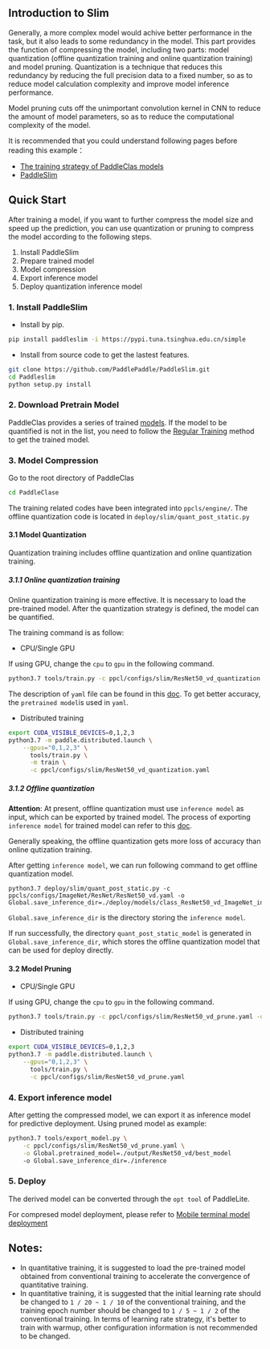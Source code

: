 
## Introduction to Slim

Generally, a more complex model would achive better performance in the task, but it also leads to some redundancy in the model.  This part provides the function of compressing the model, including two parts: model quantization (offline quantization training and online quantization training) and model pruning.
Quantization is a technique that reduces this redundancy by reducing the full precision data to a fixed number, so as to reduce model calculation complexity and improve model inference performance.

Model pruning cuts off the unimportant convolution kernel in CNN to reduce  the amount of model parameters, so as to reduce the computational  complexity of the model.

It is recommended that you could understand following pages before reading this example：
- [The training strategy of PaddleClas models](../../docs/en/tutorials/getting_started_en.md)
- [PaddleSlim](https://github.com/PaddlePaddle/PaddleSlim)

## Quick Start
 After training a model, if you want to further compress the model size and  speed up the prediction, you can use quantization or pruning to compress the model according to the following steps.

1. Install PaddleSlim
2. Prepare trained model
3. Model compression
4. Export inference model
5. Deploy quantization inference model


### 1. Install PaddleSlim

* Install by pip.

```bash
pip install paddleslim -i https://pypi.tuna.tsinghua.edu.cn/simple
```

* Install from source code to get the lastest features.

```bash
git clone https://github.com/PaddlePaddle/PaddleSlim.git
cd Paddleslim
python setup.py install
```


### 2. Download Pretrain Model
PaddleClas provides a series of trained [models](../../docs/en/models/models_intro_en.md).
If the model to be quantified is not in the list, you need to follow the [Regular Training](../../docs/en/tutorials/getting_started_en.md) method to get the trained model.

### 3. Model Compression

Go to the root directory of PaddleClas

```bash
cd PaddleClase
```

The training related codes have been integrated into `ppcls/engine/`. The offline quantization code is located in `deploy/slim/quant_post_static.py`

#### 3.1 Model Quantization

Quantization training includes offline quantization  and online quantization training.

##### 3.1.1 Online quantization training

Online quantization training is more effective. It is necessary to load the pre-trained model.
After the quantization strategy is defined, the model can be quantified.

The training command is as follow:

* CPU/Single GPU

If using GPU, change the `cpu` to `gpu` in the following command.

```bash
python3.7 tools/train.py -c ppcl/configs/slim/ResNet50_vd_quantization.yaml -o Global.device=cpu
```

The description of `yaml` file can be found  in this [doc](../../docs/en/tutorials/config_en.md). To get better accuracy, the `pretrained model`is used in `yaml`.


* Distributed training

```bash
export CUDA_VISIBLE_DEVICES=0,1,2,3
python3.7 -m paddle.distributed.launch \
    --gpus="0,1,2,3" \
      tools/train.py \
      -m train \
      -c ppcl/configs/slim/ResNet50_vd_quantization.yaml
```

##### 3.1.2 Offline quantization

**Attention**:  At present, offline quantization must use `inference model` as input, which can be exported by trained model.  The process of exporting `inference model` for trained model can refer to this [doc](../../docs/en/inference.md).

Generally speaking, the offline quantization gets more loss of accuracy than online qutization training.

After getting `inference model`, we can run following command to get offline quantization model.

```
python3.7 deploy/slim/quant_post_static.py -c ppcls/configs/ImageNet/ResNet/ResNet50_vd.yaml -o Global.save_inference_dir=./deploy/models/class_ResNet50_vd_ImageNet_infer
```

`Global.save_inference_dir` is the directory storing the `inference model`.

If run successfully, the directory `quant_post_static_model` is generated in `Global.save_inference_dir`, which stores the offline quantization model that can be used for deploy directly.

#### 3.2 Model Pruning

- CPU/Single GPU

If using GPU, change the `cpu` to `gpu` in the following command.

```bash
python3.7 tools/train.py -c ppcl/configs/slim/ResNet50_vd_prune.yaml -o Global.device=cpu
```

- Distributed training

```bash
export CUDA_VISIBLE_DEVICES=0,1,2,3
python3.7 -m paddle.distributed.launch \
    --gpus="0,1,2,3" \
      tools/train.py \
      -c ppcl/configs/slim/ResNet50_vd_prune.yaml
```



### 4. Export inference model

After getting the compressed model, we can export it as inference model for predictive deployment. Using pruned model as example:

```bash
python3.7 tools/export_model.py \
    -c ppcl/configs/slim/ResNet50_vd_prune.yaml \
    -o Global.pretrained_model=./output/ResNet50_vd/best_model
    -o Global.save_inference_dir=./inference
```

### 5. Deploy
The derived model can be converted through the `opt tool` of PaddleLite.

For compresed model deployment, please refer to [Mobile terminal model deployment](../lite/readme_en.md)

## Notes:

* In quantitative training, it is suggested to load the pre-trained model obtained from conventional training to accelerate the convergence of quantitative training.
* In quantitative training, it is suggested that the initial learning rate should be changed to `1 / 20 ~ 1 / 10` of the conventional training, and the training epoch number should be changed to `1 / 5 ~ 1 / 2` of the conventional training. In terms of learning rate strategy, it's better to train with warmup, other configuration information is not recommended to be changed.
